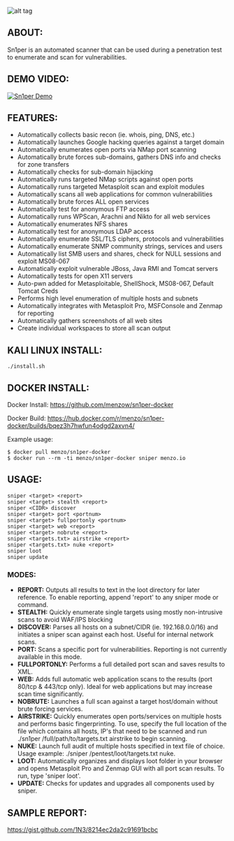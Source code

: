 ![alt tag](https://github.com/1N3/Sn1per/blob/master/Sn1per-logo.jpg)

## ABOUT:
Sn1per is an automated scanner that can be used during a penetration test to enumerate and scan for vulnerabilities. 

## DEMO VIDEO:
[![Sn1per Demo](https://img.youtube.com/vi/nA_V_u3QZA4/0.jpg)](https://www.youtube.com/watch?v=nA_V_u3QZA4)

## FEATURES:
* Automatically collects basic recon (ie. whois, ping, DNS, etc.)
* Automatically launches Google hacking queries against a target domain
* Automatically enumerates open ports via NMap port scanning
* Automatically brute forces sub-domains, gathers DNS info and checks for zone transfers
* Automatically checks for sub-domain hijacking
* Automatically runs targeted NMap scripts against open ports
* Automatically runs targeted Metasploit scan and exploit modules
* Automatically scans all web applications for common vulnerabilities
* Automatically brute forces ALL open services
* Automatically test for anonymous FTP access
* Automatically runs WPScan, Arachni and Nikto for all web services
* Automatically enumerates NFS shares
* Automatically test for anonymous LDAP access
* Automatically enumerate SSL/TLS ciphers, protocols and vulnerabilities
* Automatically enumerate SNMP community strings, services and users
* Automatically list SMB users and shares, check for NULL sessions and exploit MS08-067
* Automatically exploit vulnerable JBoss, Java RMI and Tomcat servers
* Automatically tests for open X11 servers
* Auto-pwn added for Metasploitable, ShellShock, MS08-067, Default Tomcat Creds
* Performs high level enumeration of multiple hosts and subnets
* Automatically integrates with Metasploit Pro, MSFConsole and Zenmap for reporting
* Automatically gathers screenshots of all web sites
* Create individual workspaces to store all scan output

## KALI LINUX INSTALL:
```
./install.sh
```

## DOCKER INSTALL:

Docker Install:
https://github.com/menzow/sn1per-docker

Docker Build:
https://hub.docker.com/r/menzo/sn1per-docker/builds/bqez3h7hwfun4odgd2axvn4/

Example usage:
```
$ docker pull menzo/sn1per-docker
$ docker run --rm -ti menzo/sn1per-docker sniper menzo.io
```

## USAGE:
```
sniper <target> <report>
sniper <target> stealth <report>
sniper <CIDR> discover
sniper <target> port <portnum> 
sniper <target> fullportonly <portnum>
sniper <target> web <report>
sniper <target> nobrute <report>
sniper <targets.txt> airstrike <report>
sniper <targets.txt> nuke <report>
sniper loot
sniper update
```

### MODES:
* **REPORT:** Outputs all results to text in the loot directory for later reference. To enable reporting, append 'report' to any sniper mode or command.
* **STEALTH:** Quickly enumerate single targets using mostly non-intrusive scans to avoid WAF/IPS blocking
* **DISCOVER:** Parses all hosts on a subnet/CIDR (ie. 192.168.0.0/16) and initiates a sniper scan against each host. Useful for internal network scans.
* **PORT:** Scans a specific port for vulnerabilities. Reporting is not currently available in this mode.
* **FULLPORTONLY:** Performs a full detailed port scan and saves results to XML.
* **WEB:** Adds full automatic web application scans to the results (port 80/tcp & 443/tcp only). Ideal for web applications but may increase scan time significantly.   
* **NOBRUTE:** Launches a full scan against a target host/domain without brute forcing services.
* **AIRSTRIKE:** Quickly enumerates open ports/services on multiple hosts and performs basic fingerprinting. To use, specify the full location of the file which contains all hosts, IP's that need to be scanned and run ./sn1per /full/path/to/targets.txt airstrike to begin scanning.
* **NUKE:** Launch full audit of multiple hosts specified in text file of choice. Usage example: ./sniper /pentest/loot/targets.txt nuke. 
* **LOOT:** Automatically organizes and displays loot folder in your browser and opens Metasploit Pro and Zenmap GUI with all port scan results. To run, type 'sniper loot'.
* **UPDATE:** Checks for updates and upgrades all components used by sniper.

## SAMPLE REPORT:
https://gist.github.com/1N3/8214ec2da2c91691bcbc


